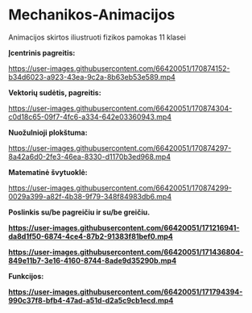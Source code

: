 # Mechanikos-Animacijos
Animacijos skirtos iliustruoti fizikos pamokas 11 klasei

<b>Įcentrinis pagreitis:</b>

https://user-images.githubusercontent.com/66420051/170874152-b34d6023-a923-43ea-9c2a-8b63eb53e589.mp4

<b>Vektorių sudėtis, pagreitis:</b>

https://user-images.githubusercontent.com/66420051/170874304-c0d18c65-09f7-4fc6-a334-642e03360943.mp4

<b>Nuožulnioji plokštuma:</b>

https://user-images.githubusercontent.com/66420051/170874297-8a42a6d0-2fe3-46ea-8330-d1170b3ed968.mp4

<b>Matematinė švytuoklė:</b>

https://user-images.githubusercontent.com/66420051/170874299-0029a399-a82f-4b38-9f79-348f84983db6.mp4

<b> Poslinkis su/be pagreičiu ir su/be greičiu.
  
https://user-images.githubusercontent.com/66420051/171216941-da8d1f50-6874-4ce4-87b2-91383f81bef0.mp4
  

https://user-images.githubusercontent.com/66420051/171436804-849e11b7-3e16-4160-8744-8ade9d35290b.mp4
  
 
  <b>Funkcijos:</b>



https://user-images.githubusercontent.com/66420051/171794394-990c37f8-bfb4-47ad-a51d-d2a5c9cb1ecd.mp4

